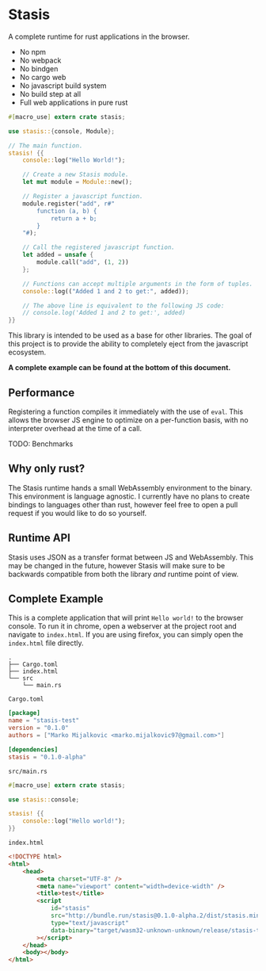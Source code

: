 # Stasis

A complete runtime for rust applications in the browser.

* No npm
* No webpack
* No bindgen
* No cargo web
* No javascript build system
* No build step at all
* Full web applications in pure rust

```rust
#[macro_use] extern crate stasis;

use stasis::{console, Module};

// The main function.
stasis! {{
    console::log("Hello World!");

    // Create a new Stasis module.
    let mut module = Module::new();

    // Register a javascript function.
    module.register("add", r#"
        function (a, b) {
            return a + b;
        }
    "#);

    // Call the registered javascript function.
    let added = unsafe {
        module.call("add", (1, 2))
    };

    // Functions can accept multiple arguments in the form of tuples.
    console::log(("Added 1 and 2 to get:", added));

    // The above line is equivalent to the following JS code:
    // console.log('Added 1 and 2 to get:', added)
}}
```

This library is intended to be used as a base for other libraries. The goal of
this project is to provide the ability to completely eject from the javascript
ecosystem.

**A complete example can be found at the bottom of this document.**

## Performance

Registering a function compiles it immediately with the use of `eval`. This
allows the browser JS engine to optimize on a per-function basis, with no
interpreter overhead at the time of a call.

TODO: Benchmarks

## Why only rust?

The Stasis runtime hands a small WebAssembly environment to the binary. This
environment is language agnostic. I currently have no plans to create bindings
to languages other than rust, however feel free to open a pull request if you
would like to do so yourself.

## Runtime API

Stasis uses JSON as a transfer format between JS and WebAssembly. This may be
changed in the future, however Stasis will make sure to be backwards compatible
from both the library *and* runtime point of view.

## Complete Example

This is a complete application that will print `Hello world!` to the browser
console. To run it in chrome, open a webserver at the project root and navigate
to `index.html`. If you are using firefox, you can simply open the `index.html`
file directly.

```
.
├── Cargo.toml
├── index.html
└── src
    └── main.rs
```

`Cargo.toml`

```toml
[package]
name = "stasis-test"
version = "0.1.0"
authors = ["Marko Mijalkovic <marko.mijalkovic97@gmail.com>"]

[dependencies]
stasis = "0.1.0-alpha"
```

`src/main.rs`

```rust
#[macro_use] extern crate stasis;

use stasis::console;

stasis! {{
    console::log("Hello world!");
}}
```

`index.html`

```html
<!DOCTYPE html>
<html>
    <head>
        <meta charset="UTF-8" />
        <meta name="viewport" content="width=device-width" />
        <title>test</title>
        <script
            id="stasis"
            src="http://bundle.run/stasis@0.1.0-alpha.2/dist/stasis.min.js"
            type="text/javascript"
            data-binary="target/wasm32-unknown-unknown/release/stasis-test.wasm"
        ></script>
    </head>
    <body></body>
</html>
```
